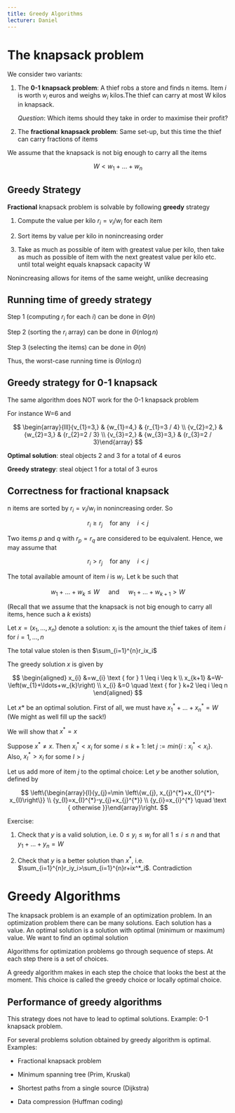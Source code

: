 ```yaml
---
title: Greedy Algorithms
lecturer: Daniel
---
```


# The knapsack problem

We consider two variants:

1.  The **0-1 knapsack problem**: A thief robs a store and finds n
    items. Item $i$ is worth $v_i$ euros and weighs $w_i$ kilos.The
    thief can carry at most W kilos in knapsack.

    _Question_: Which items should they take in order to maximise their
    profit?

2.  The **fractional knapsack problem**: Same set-up, but this time the
    thief can carry fractions of items

We assume that the knapsack is not big enough to carry all the items

$$
W< w_1+...+w_n
$$

## Greedy Strategy

**Fractional** knapsack problem is solvable by following **greedy**
strategy

1.  Compute the value per kilo $r_i=v_i/w_i$ for each item

2.  Sort items by value per kilo in nonincreasing order

3.  Take as much as possible of item with greatest value per kilo, then
    take as much as possible of item with the next greatest value per
    kilo etc. until total weight equals knapsack capacity W

<Important>
Nonincreasing allows for items of the same weight, unlike decreasing
</Important>

## Running time of greedy strategy

Step 1 (computing $r_i$ for each $i$) can be done in $\Theta(n)$

Step 2 (sorting the $r_i$ array) can be done in $\Theta(n\log n)$

Step 3 (selecting the items) can be done in $\Theta(n)$

Thus, the worst-case running time is $\Theta(n\log n)$

## Greedy strategy for 0-1 knapsack

The same algorithm does NOT work for the 0-1 knapsack problem

For instance W=6 and

$$
\begin{array}{lll}{v_{1}=3,} & {w_{1}=4,} & {r_{1}=3 / 4} \\ {v_{2}=2,} & {w_{2}=3,} & {r_{2}=2 / 3} \\ {v_{3}=2,} & {w_{3}=3,} & {r_{3}=2 / 3}\end{array}
$$

**Optimal solution**: steal objects 2 and 3 for a total of 4 euros

**Greedy strategy**: steal object 1 for a total of 3 euros

## Correctness for fractional knapsack

n items are sorted by $r_i=v_i/w_i$ in nonincreasing order. So

$$
r_i \geqslant r_j \quad \text{for any} \quad i<j
$$

Two items $p$ and $q$ with $r_p=r_q$ are considered to be equivalent. Hence, we may assume
that

$$
r_i > r_j \quad \text{for any} \quad i<j
$$

The total available amount of item $i$ is $w_i$. Let k be such that

$$
w_{1}+\ldots+w_{k} \leq W \quad \text { and } \quad w_{1}+\ldots+w_{k+1}>W
$$

(Recall that we assume that the knapsack is not big enough to carry all
items, hence such a $k$ exists)

Let $x=(x_1,...,x_n)$ denote a solution: $x_i$ is the amount the thief
takes of item $i$ for $i=1,...,n$

The total value stolen is then $\sum_{i=1}^{n}r_ix_i$

The greedy solution $x$ is given by

$$
\begin{aligned} x_{i} &=w_{i} \text { for } 1 \leq i \leq k \\ x_{k+1} &=W-\left(w_{1}+\ldots+w_{k}\right) \\ x_{i} &=0 \quad \text { for } k+2 \leq i \leq n \end{aligned}
$$

Let $x*$ be an optimal solution. First of all, we must have
$x^*_1+...+x^*_n=W$ (We might as well fill up the sack!)

We will show that $x^*=x$

Suppose $x^*\neq x$. Then $x^*_i<x_i$ for some $i\leqslant k+1$: let
$j := min\{i: x^*_i<x_i\}$. Also, $x^*_I>x_I$ for some $I>j$

Let us add more of item $j$ to the optimal choice: Let $y$ be another
solution, defined by

$$
\left\{\begin{array}{l}{y_{j}=\min \left\{w_{j}, x_{j}^{*}+x_{I}^{*}-x_{I}\right\}} \\ {y_{I}=x_{I}^{*}-y_{j}+x_{j}^{*}} \\ {y_{i}=x_{i}^{*} \quad \text { otherwise }}\end{array}\right.
$$

Exercise:

1.  Check that $y$ is a valid solution, i.e.
    $0\leqslant y_i \leqslant w_i$ for all $1\leqslant i \leqslant n$
    and that $y_1+...+ y_n=W$

2.  Check that $y$ is a better solution than $x^*$, i.e.
    $\sum_{i=1}^{n}r_iy_i>\sum_{i=1}^{n}r+ix^*_i$. Contradiction

# Greedy Algorithms

The knapsack problem is an example of an optimization problem. In an
optimization problem there can be many solutions. Each solution has a
value. An optimal solution is a solution with optimal (minimum or
maximum) value. We want to find an optimal solution

Algorithms for optimization problems go through sequence of steps. At
each step there is a set of choices.

<Definition name="Greedy Algorithm">
A greedy algorithm makes in each step the choice that looks the best at the moment. This choice is called the greedy choice or locally optimal choice.
</Definition>

## Performance of greedy algorithms

This strategy does not have to lead to optimal solutions. Example: 0-1
knapsack problem.

For several problems solution obtained by greedy algorithm is optimal.
Examples:

- Fractional knapsack problem

- Minimum spanning tree (Prim, Kruskal)

- Shortest paths from a single source (Dijkstra)

- Data compression (Huffman coding)
